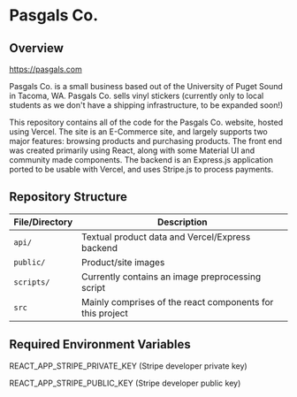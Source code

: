 # Pasgals Co.

## Overview
https://pasgals.com

Pasgals Co. is a small business based out of the University of Puget Sound in Tacoma, WA. Pasgals Co. sells vinyl stickers (currently only to local students as we don't have a shipping infrastructure, to be expanded soon!)

This repository contains all of the code for the Pasgals Co. website, hosted using Vercel. The site is an E-Commerce site, and largely supports two major features: browsing products and purchasing products. The front end was created primarily using React, along with some Material UI and community made components. The backend is an Express.js application ported to be usable with Vercel, and uses Stripe.js to process payments. 

## Repository Structure
| File/Directory    | Description |
| --------------    | ----------- |
| `api/`    | Textual product data and Vercel/Express backend |
| `public/`         | Product/site images|
| `scripts/` | Currently contains an image preprocessing script |
| `src`     | Mainly comprises of the react components for this project |

## Required Environment Variables
REACT_APP_STRIPE_PRIVATE_KEY (Stripe developer private key)

REACT_APP_STRIPE_PUBLIC_KEY (Stripe developer public key)
